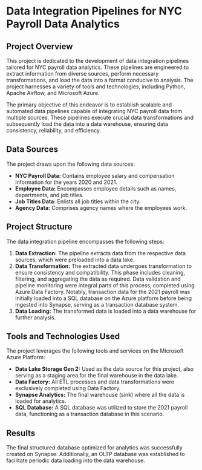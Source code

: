 
# Data Integration Pipelines for NYC Payroll Data Analytics

## Project Overview
This project is dedicated to the development of data integration pipelines tailored for NYC payroll data analytics. These pipelines are engineered to extract information from diverse sources, perform necessary transformations, and load the data into a format conducive to analysis. The project harnesses a variety of tools and technologies, including Python, Apache Airflow, and Microsoft Azure.

The primary objective of this endeavor is to establish scalable and automated data pipelines capable of integrating NYC payroll data from multiple sources. These pipelines execute crucial data transformations and subsequently load the data into a data warehouse, ensuring data consistency, reliability, and efficiency.

## Data Sources
The project draws upon the following data sources:

- **NYC Payroll Data:** Contains employee salary and compensation information for the years 2020 and 2021.
- **Employee Data:** Encompasses employee details such as names, departments, and job titles.
- **Job Titles Data:** Enlists all job titles within the city.
- **Agency Data:** Comprises agency names where the employees work.

## Project Structure
The data integration pipeline encompasses the following steps:

1. **Data Extraction:** The pipeline extracts data from the respective data sources, which were preloaded into a data lake.
2. **Data Transformation:** The extracted data undergoes transformation to ensure consistency and compatibility. This phase includes cleaning, filtering, and aggregating the data as required. Data validation and pipeline monitoring were integral parts of this process, completed using Azure Data Factory. Notably, transaction data for the 2021 payroll was initially loaded into a SQL database on the Azure platform before being ingested into Synapse, serving as a transaction database system.
3. **Data Loading:** The transformed data is loaded into a data warehouse for further analysis.

## Tools and Technologies Used
The project leverages the following tools and services on the Microsoft Azure Platform:

- **Data Lake Storage Gen 2:** Used as the data source for this project, also serving as a staging area for the final warehouse in the data lake.
- **Data Factory:** All ETL processes and data transformations were exclusively completed using Data Factory.
- **Synapse Analytics:** The final warehouse (sink) where all the data is loaded for analytics.
- **SQL Database:** A SQL database was utilized to store the 2021 payroll data, functioning as a transaction database in this scenario.

## Results
The final structured database optimized for analytics was successfully created on Synapse. Additionally, an OLTP database was established to facilitate periodic data loading into the data warehouse.

